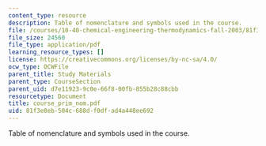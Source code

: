 ```yaml
---
content_type: resource
description: Table of nomenclature and symbols used in the course.
file: /courses/10-40-chemical-engineering-thermodynamics-fall-2003/81f3e8eb504c688df0dfad4a448ee692_course_prim_nom.pdf
file_size: 24560
file_type: application/pdf
learning_resource_types: []
license: https://creativecommons.org/licenses/by-nc-sa/4.0/
ocw_type: OCWFile
parent_title: Study Materials
parent_type: CourseSection
parent_uid: d7e11923-9c0e-66f8-00fb-855b28c88cbb
resourcetype: Document
title: course_prim_nom.pdf
uid: 81f3e8eb-504c-688d-f0df-ad4a448ee692
---
```

Table of nomenclature and symbols used in the course.